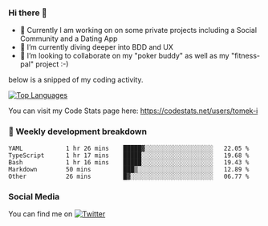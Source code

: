 ### Hi there 👋


- 🔭 Currently I am working on on some private projects including a Social Community and a Dating App
- 🌱 I’m currently diving deeper into BDD and UX
- 👯 I’m looking to collaborate on my "poker buddy" as well as my "fitness-pal" project :-)

below is a snipped of my coding activity.
<!--
**tomek-i/tomek-i** is a ✨ _special_ ✨ repository because its `README.md` (this file) appears on your GitHub profile.

Here are some ideas to get you started:

- 🔭 I’m currently working on ...
- 🌱 I’m currently learning ...
- 👯 I’m looking to collaborate on ...
- 🤔 I’m looking for help with ...
- 💬 Ask me about ...
- 📫 How to reach me: ...
- 😄 Pronouns: ...
- ⚡ Fun fact: ...
-->
[![Top Languages](https://github-readme-stats.vercel.app/api/top-langs/?username=tomek-i&layout=compact)](https://github.com/tomek-i)

You can visit my Code Stats page here: https://codestats.net/users/tomek-i

### 💬 Weekly development breakdown
<!--START_SECTION:waka-->

```text
YAML            1 hr 26 mins    █████▓░░░░░░░░░░░░░░░░░░░   22.05 %
TypeScript      1 hr 17 mins    █████░░░░░░░░░░░░░░░░░░░░   19.68 %
Bash            1 hr 16 mins    █████░░░░░░░░░░░░░░░░░░░░   19.43 %
Markdown        50 mins         ███▒░░░░░░░░░░░░░░░░░░░░░   12.89 %
Other           26 mins         █▓░░░░░░░░░░░░░░░░░░░░░░░   06.77 %
```

<!--END_SECTION:waka-->

<!-- Actual text -->

### Social Media
You can find me on [![Twitter][1.2]][1]

<!-- Icons -->

[1.2]: http://i.imgur.com/wWzX9uB.png 


<!-- Links to your social media accounts -->

[1]: https://twitter.com/tomek_i
